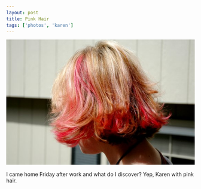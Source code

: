 ```yaml
---
layout: post
title: Pink Hair
tags: ['photos', 'karen']
---
```


![Altair :: Nikon D70 : 1/1600s : f/4.5 : ISO 200](/media/2005/03/pinkhair.jpg)

I came home Friday after work and what do I discover? Yep, Karen with
pink hair.
